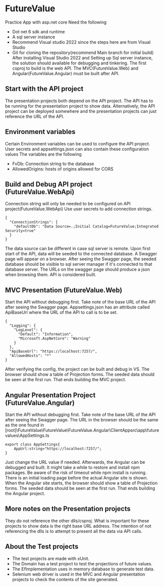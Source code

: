 # FutureValue
Practice App with asp.net core
Need the following
* Dot net 6 sdk and runtime
* A sql server instance
* Recommend Visual studio 2022 since the steps here are from Visual Studio
* Git for cloning the repository(recommend Main branch for initial build)
After installing Visual Studio 2022 and Setting up Sql server instance, the solution should available for debugging and tinkering. The first csproj to build is the web API. The MVC(FutureValue.Web) and Angular(FutureValue.Angular) must be built after API.
## Start with the API project
The presentation projects both depend on the API project. The API has to be running for the presentation project to show data. Alternatively, the API project can be deployed somewhere and the presentation projects can just reference the URL of the API.
## Environment variables
Certain Environment variables can be used to configure the API project. User secrets and appsettings.json can also contain these configuration values The variables are the following
* FvDb: Connection string to the database
* AllowedOrigins: hosts of origins allowed for CORS
## Build and Debug API project (FutureValue.WebApi)
Connection string will only be needed to be configured on API project(FutureValue.WebApi)
Use user secrets to add connection strings.
```
{
  "ConnectionStrings": {
    "defaultDb": "Data Source=.;Initial Catalog=FutureValue;Integrated Security=true"
  }
}
```
The data source can be different in case sql server is remote.
Upon first start of the API, data will be seeded to the connected database.
A Swagger page will appear on a browser. After seeing the Swagger page, the seeded database should be visible to sql server manager if it's connected to that database server.
The URLs on the swagger page should produce a json when browsing them.
API is considered built.
## MVC Presentation (FutureValue.Web)
Start the API without debugging first. Take note of the base URL of the API after seeing the Swagger page. 
Appsettings.json has an attribute called ApiBaseUrl where the URL of the API to call is to be set.
```
{
  "Logging": {
    "LogLevel": {
      "Default": "Information",
      "Microsoft.AspNetCore": "Warning"
    }
  },
  "ApiBaseUrl": "https://localhost:7257/",
  "AllowedHosts": "*"
}
```
After verifying the config, the project can be built and debug in VS. The browser should show a table of Projection forms. The seeded data should be seen at the first run.
That ends building the MVC project.
## Angular Presentation Project (FutureValue.Angular)
Start the API without debugging first. Take note of the base URL of the API after seeing the Swagger page. 
The URL in the browser should be the same as the one found in 
[root]\FutureValue\FutureValue\FutureValue.Angular\ClientAppsrc\app\futurevalues\AppSettings.ts 
```
export class AppSettings{
    AppUrl:string="https://localhost:7257/";
}
```
Just change the URL value if needed.
Afterwards, the Angular can be debugged and built. It might take a while to restore and install npm packages. Be aware of the risk of timeout while npm install is running. There is an initial loading page before the actual Angular site is shown. When the Angular site starts, the browser should show a table of Projection forms. The seeded data should be seen at the first run.
That ends building the Angular project.
## More notes on the Presentation projects
They do not reference the other dlls/csproj. What is important for these projects to show data is the right base URL address. The intention of not referencing the dlls is to attempt to present all the data via API calls.
## About the Test projects
* The test projects are made with xUnit. 
* The Domain has a test project to test the projections of future values. 
* The EfImplementation uses in memory database to generate test data.
* Selenium web driver is used in the MVC and Angular presentation projects to check the contents of the site generated.
